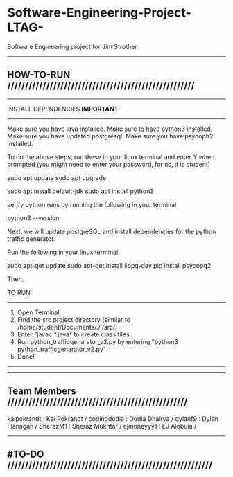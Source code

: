 # Software-Engineering-Project-LTAG-
Software Engineering project for Jim Strother

----------------------------------------------------------------
HOW-TO-RUN /////////////////////////////////////////////////////
----------------------------------------------------------------

**********************************
INSTALL DEPENDENCIES **IMPORTANT**
**********************************
Make sure you have java installed.
Make sure to have python3 installed. 
Make sure you have updated postgresql.
Make sure you have psycoph2 installed.

To do the above steps, run these in your linux terminal and enter Y when prompted (you might need to enter your password, for us, it is student)

sudo apt update
sudo apt upgrade 

sudo apt install default-jdk 
sudo apt install python3

verify python runs by running the following in your terminal

python3 --version

Next, we will update postgreSQL and install dependencies for the python traffic generator.

Run the following in your linux terminal

sudo apt-get update
sudo apt-get install libpq-dev
pip install psycopg2


Then, 

TO RUN:
*******************************************************************************************
1) Open Terminal
2) Find the src project directory (similar to /home/student/Documents/././src/)
3) Enter "javac *.java" to create class files.
4) Run python_trafficgenarator_v2.py by entering "python3 python_trafficgenarator_v2.py"
5) Done!
*******************************************************************************************


----------------------------------------------------------------
Team Members ///////////////////////////////////////////////////
----------------------------------------------------------------
kaipokrandt : Kai Pokrandt /
codingdodia : Dodia Dhairya /
dylanf9     : Dylan Flanagan /
SherazM1    : Sheraz Mukhtar /
ejmoneyyy1  : EJ Alobuia /


-----------------------------------------------------------------
#TO-DO //////////////////////////////////////////////////////////
-----------------------------------------------------------------





